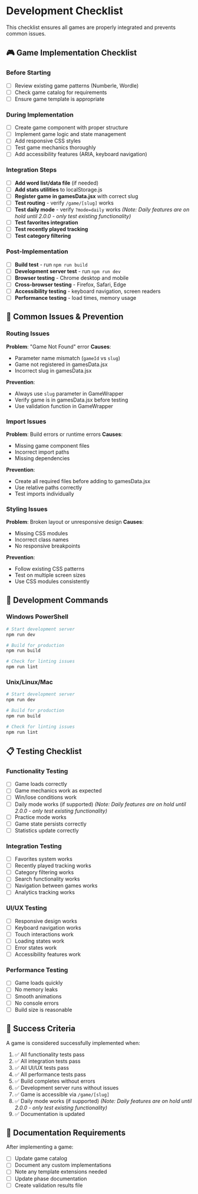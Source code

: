 # Development Checklist

This checklist ensures all games are properly integrated and prevents common issues.

## 🎮 Game Implementation Checklist

### Before Starting
- [ ] Review existing game patterns (Numberle, Wordle)
- [ ] Check game catalog for requirements
- [ ] Ensure game template is appropriate

### During Implementation
- [ ] Create game component with proper structure
- [ ] Implement game logic and state management
- [ ] Add responsive CSS styles
- [ ] Test game mechanics thoroughly
- [ ] Add accessibility features (ARIA, keyboard navigation)

### Integration Steps
- [ ] **Add word list/data file** (if needed)
- [ ] **Add stats utilities** to localStorage.js
- [ ] **Register game in gamesData.jsx** with correct slug
- [ ] **Test routing** - verify `/game/[slug]` works
- [ ] **Test daily mode** - verify `?mode=daily` works *(Note: Daily features are on hold until 2.0.0 - only test existing functionality)*
- [ ] **Test favorites integration**
- [ ] **Test recently played tracking**
- [ ] **Test category filtering**

### Post-Implementation
- [ ] **Build test** - run `npm run build`
- [ ] **Development server test** - run `npm run dev`
- [ ] **Browser testing** - Chrome desktop and mobile
- [ ] **Cross-browser testing** - Firefox, Safari, Edge
- [ ] **Accessibility testing** - keyboard navigation, screen readers
- [ ] **Performance testing** - load times, memory usage

## 🚨 Common Issues & Prevention

### Routing Issues
**Problem**: "Game Not Found" error
**Causes**:
- Parameter name mismatch (`gameId` vs `slug`)
- Game not registered in gamesData.jsx
- Incorrect slug in gamesData.jsx

**Prevention**:
- Always use `slug` parameter in GameWrapper
- Verify game is in gamesData.jsx before testing
- Use validation function in GameWrapper

### Import Issues
**Problem**: Build errors or runtime errors
**Causes**:
- Missing game component files
- Incorrect import paths
- Missing dependencies

**Prevention**:
- Create all required files before adding to gamesData.jsx
- Use relative paths correctly
- Test imports individually

### Styling Issues
**Problem**: Broken layout or unresponsive design
**Causes**:
- Missing CSS modules
- Incorrect class names
- No responsive breakpoints

**Prevention**:
- Follow existing CSS patterns
- Test on multiple screen sizes
- Use CSS modules consistently

## 🔧 Development Commands

### Windows PowerShell
```powershell
# Start development server
npm run dev

# Build for production
npm run build

# Check for linting issues
npm run lint
```

### Unix/Linux/Mac
```bash
# Start development server
npm run dev

# Build for production
npm run build

# Check for linting issues
npm run lint
```

## 📋 Testing Checklist

### Functionality Testing
- [ ] Game loads correctly
- [ ] Game mechanics work as expected
- [ ] Win/lose conditions work
- [ ] Daily mode works (if supported) *(Note: Daily features are on hold until 2.0.0 - only test existing functionality)*
- [ ] Practice mode works
- [ ] Game state persists correctly
- [ ] Statistics update correctly

### Integration Testing
- [ ] Favorites system works
- [ ] Recently played tracking works
- [ ] Category filtering works
- [ ] Search functionality works
- [ ] Navigation between games works
- [ ] Analytics tracking works

### UI/UX Testing
- [ ] Responsive design works
- [ ] Keyboard navigation works
- [ ] Touch interactions work
- [ ] Loading states work
- [ ] Error states work
- [ ] Accessibility features work

### Performance Testing
- [ ] Game loads quickly
- [ ] No memory leaks
- [ ] Smooth animations
- [ ] No console errors
- [ ] Build size is reasonable

## 🎯 Success Criteria

A game is considered successfully implemented when:
1. ✅ All functionality tests pass
2. ✅ All integration tests pass
3. ✅ All UI/UX tests pass
3. ✅ All performance tests pass
4. ✅ Build completes without errors
5. ✅ Development server runs without issues
6. ✅ Game is accessible via `/game/[slug]`
7. ✅ Daily mode works (if supported) *(Note: Daily features are on hold until 2.0.0 - only test existing functionality)*
8. ✅ Documentation is updated

## 📝 Documentation Requirements

After implementing a game:
- [ ] Update game catalog
- [ ] Document any custom implementations
- [ ] Note any template extensions needed
- [ ] Update phase documentation
- [ ] Create validation results file 